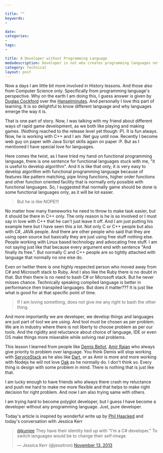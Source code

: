 ```yaml
---

title: ""
keywords:
- 

date: 
categories:
- 
tags:
- 

title: A Developer without Programming Language
medadescription: Developer is not who creates programming languages not programming languages creates developers. 
category: Technical
layout: post
---
```


Now a days I am little bit more involved in History lessons. And those also from Computer Science only. Specifically from programming language's perspective.  Why on the earth I am doing this, I guess answer is given by  [Duglas Cockford](http://www.crockford.com/) over the [Hanselminutes](http://hanselminutes.com/396/bugs-considered-harmful-with-douglas-crockford).  And personally I love this part of learning. It is so delightful to know different language and why languages emerge the way it is.

That is one part of story. Now, I was talking with my friend about different ways of rapid game development, as we both like playing and making games. (Nothing reached to the release level yet though :P). It is fun always. Now, he is working with C++ and I am .Net guy until now. Recently I become web guy on paper with Java Script skills again on paper :P. But as I mentioned I have special love for languages. 
 
Here comes the twist, as I have tried my hand on functional programming language, there is one sentence for functional languages stuck with me, "it is useful to develop algorithm". And it is like that only, it is very easy to develop algorithm with functional programming language because of features like pattern matching, pipe lining functions, higher order functions and other function oriented facility that is normally only possible with functional languages. So, I suggested that normally game should be done is some functional languages only, as it will be lot easier. 

>But he is like NOPE!!! 

No matter how many frameworks he need to throw to make task easier, but it should be there in C++ only. The only reason is he is so involved or I must say in love with C++ that he can't just leave it off. And I am just putting his example here but I have seen this a lot. Not only C or C++ people but also with C#, JAVA people. And there are other people who said that they are using open source but basically they are just using free stuff nothing else. People working with Linux based technology and advocating free stuff. I am not saying just like that because every argument end with sentence "And finally its free.".  But normally C and C++ people are so tightly attached with language that normally no one else do. 

Even on twitter there is one highly respected person who moved away from C# and Microsoft stack to Ruby. And I also like the Ruby there is no doubt in that. But then there is no need to bash C# or Microsoft stack. But he never misses chance. Technically speaking compiled language is better in performance then transpiled languages. But does it matter??? It is just like what is good for at that specific point of time. 

> If I am loving something, does not give me any right to bash the other thing.

And more importantly we are developer, we develop things and languages are just part of tool we are using. And tool must be chosen as per problem. We are in industry where there is not liberty to choose problem as per our tools. And the rigidity and reluctance about choice of language, IDE or even OS make things more miserable while solving real problems. 

This lesson I learned from people like [Demis Bellot](https://twitter.com/demisbellot), [Amir Rajan](https://twitter.com/amirrajan) who always give priority to problem over language. You think Demis will stop working with [ServiceStack](http://servicestack.net/) as he also like [Dart](https://www.dartlang.org/), or as Amir is more and more working with Nodejs he will not love [Oak](http://amirrajan.net/Oak/) as he normally do. I don't think so. Every thing is design with some problem in mind. There is nothing that is just like that. 

I am lucky enough to have friends who always there crash my reluctance and push me hard to make me more flexible and that helps to make right decision for right problem. And now I am also trying same with others.

I am trying hard to become polyglot developer, but I guess I have become a developer without any programming language. Just, pure developer. 

Today's article is inspired by wonderful write up by [Phil Haacked](http://haacked.com/archive/2013/11/08/death-to-the-if-statement.aspx) and today's conversation with Jessica Kerr

<blockquote class="twitter-tweet"><p><a href="https://twitter.com/kunjee">@kunjee</a> They have their identity tied up with &quot;I&#39;m a C# developer.&quot; To switch languages would be to change their self-image.</p>&mdash; Jessica Kerr (@jessitron) <a href="https://twitter.com/jessitron/statuses/400455908724994048">November 13, 2013</a></blockquote>
<script async src="//platform.twitter.com/widgets.js" charset="utf-8"></script>